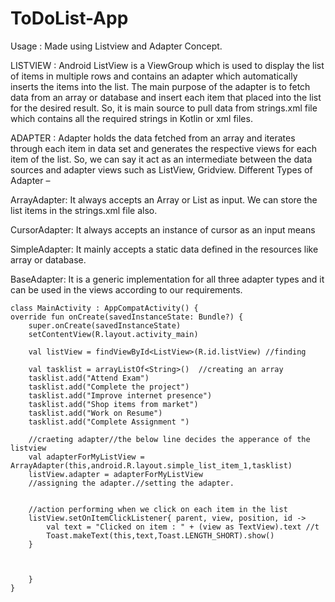 # ToDoList-App 

Usage : Made using Listview and Adapter Concept.

LISTVIEW : Android ListView is a ViewGroup which is used to display the list of items in multiple rows and contains an adapter which automatically inserts the items into the list.
The main purpose of the adapter is to fetch data from an array or database and insert each item that placed into the list for the desired result. So, it is main source to pull data from strings.xml file which contains all the required strings in Kotlin or xml files.

ADAPTER : Adapter holds the data fetched from an array and iterates through each item in data set and generates the respective views for each item of the list. So, we can say it act as an intermediate between the data sources and adapter views such as ListView, Gridview.
          Different Types of Adapter –

ArrayAdapter: It always accepts an Array or List as input. We can store the list items in the strings.xml file also.

CursorAdapter: It always accepts an instance of cursor as an input means

SimpleAdapter: It mainly accepts a static data defined in the resources like array or database.

BaseAdapter: It is a generic implementation for all three adapter types and it can be used in the views according to our requirements.


    class MainActivity : AppCompatActivity() {
    override fun onCreate(savedInstanceState: Bundle?) {
        super.onCreate(savedInstanceState)
        setContentView(R.layout.activity_main)

        val listView = findViewById<ListView>(R.id.listView) //finding

        val tasklist = arrayListOf<String>()  //creating an array
        tasklist.add("Attend Exam")
        tasklist.add("Complete the project")
        tasklist.add("Improve internet presence")
        tasklist.add("Shop items from market")
        tasklist.add("Work on Resume")
        tasklist.add("Complete Assignment ")

        //craeting adapter//the below line decides the apperance of the listview
        val adapterForMyListView = ArrayAdapter(this,android.R.layout.simple_list_item_1,tasklist)
        listView.adapter = adapterForMyListView
        //assigning the adapter.//setting the adapter.


        //action performing when we click on each item in the list
        listView.setOnItemClickListener{ parent, view, position, id ->
            val text = "Clicked on item : " + (view as TextView).text //t
            Toast.makeText(this,text,Toast.LENGTH_SHORT).show()
        }



        }
    }
